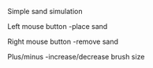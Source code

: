 Simple sand simulation 

Left mouse button -place sand

Right mouse button -remove sand

Plus/minus -increase/decrease brush size
